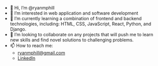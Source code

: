 - 👋 Hi, I’m @ryanmphill
- 👀 I’m interested in web application and software development
- 🌱 I’m currently learning a combination of frontend and backend technologies, including: HTML, CSS, JavaScript, React, Python, and Django.
- 💞️ I’m looking to collaborate on any projects that will push me to learn new skills and find novel solutions to challenging problems.
- 📫 How to reach me:
  - ryanmphill@gmail.com
  - [LinkedIn](https://www.linkedin.com/in/ryanmphill/)

<!---
ryanmphill/ryanmphill is a ✨ special ✨ repository because its `README.md` (this file) appears on your GitHub profile.
You can click the Preview link to take a look at your changes.
--->
